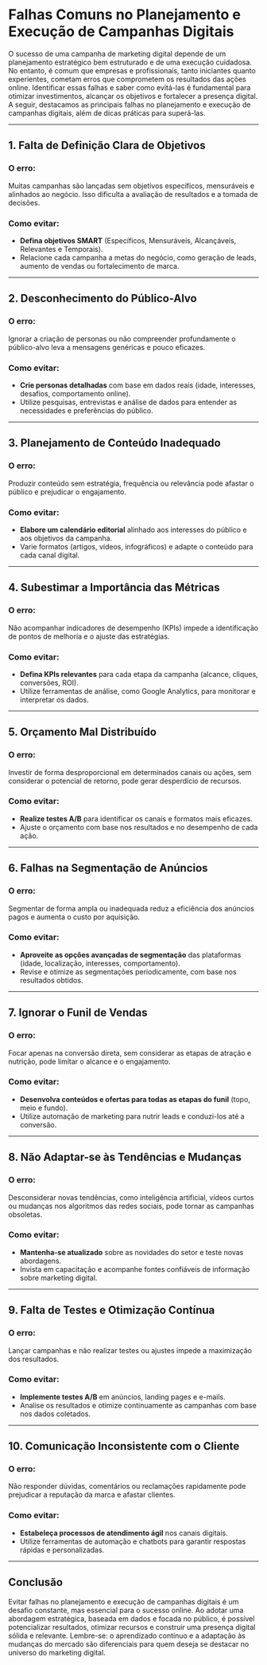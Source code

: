 
# Falhas Comuns no Planejamento e Execução de Campanhas Digitais

O sucesso de uma campanha de marketing digital depende de um planejamento estratégico bem estruturado e de uma execução cuidadosa. No entanto, é comum que empresas e profissionais, tanto iniciantes quanto experientes, cometam erros que comprometem os resultados das ações online. Identificar essas falhas e saber como evitá-las é fundamental para otimizar investimentos, alcançar os objetivos e fortalecer a presença digital. A seguir, destacamos as principais falhas no planejamento e execução de campanhas digitais, além de dicas práticas para superá-las.

---

## 1. Falta de Definição Clara de Objetivos

### O erro:
Muitas campanhas são lançadas sem objetivos específicos, mensuráveis e alinhados ao negócio. Isso dificulta a avaliação de resultados e a tomada de decisões.

### Como evitar:
- **Defina objetivos SMART** (Específicos, Mensuráveis, Alcançáveis, Relevantes e Temporais).
- Relacione cada campanha a metas do negócio, como geração de leads, aumento de vendas ou fortalecimento de marca.

---

## 2. Desconhecimento do Público-Alvo

### O erro:
Ignorar a criação de personas ou não compreender profundamente o público-alvo leva a mensagens genéricas e pouco eficazes.

### Como evitar:
- **Crie personas detalhadas** com base em dados reais (idade, interesses, desafios, comportamento online).
- Utilize pesquisas, entrevistas e análise de dados para entender as necessidades e preferências do público.

---

## 3. Planejamento de Conteúdo Inadequado

### O erro:
Produzir conteúdo sem estratégia, frequência ou relevância pode afastar o público e prejudicar o engajamento.

### Como evitar:
- **Elabore um calendário editorial** alinhado aos interesses do público e aos objetivos da campanha.
- Varie formatos (artigos, vídeos, infográficos) e adapte o conteúdo para cada canal digital.

---

## 4. Subestimar a Importância das Métricas

### O erro:
Não acompanhar indicadores de desempenho (KPIs) impede a identificação de pontos de melhoria e o ajuste das estratégias.

### Como evitar:
- **Defina KPIs relevantes** para cada etapa da campanha (alcance, cliques, conversões, ROI).
- Utilize ferramentas de análise, como Google Analytics, para monitorar e interpretar os dados.

---

## 5. Orçamento Mal Distribuído

### O erro:
Investir de forma desproporcional em determinados canais ou ações, sem considerar o potencial de retorno, pode gerar desperdício de recursos.

### Como evitar:
- **Realize testes A/B** para identificar os canais e formatos mais eficazes.
- Ajuste o orçamento com base nos resultados e no desempenho de cada ação.

---

## 6. Falhas na Segmentação de Anúncios

### O erro:
Segmentar de forma ampla ou inadequada reduz a eficiência dos anúncios pagos e aumenta o custo por aquisição.

### Como evitar:
- **Aproveite as opções avançadas de segmentação** das plataformas (idade, localização, interesses, comportamento).
- Revise e otimize as segmentações periodicamente, com base nos resultados obtidos.

---

## 7. Ignorar o Funil de Vendas

### O erro:
Focar apenas na conversão direta, sem considerar as etapas de atração e nutrição, pode limitar o alcance e o engajamento.

### Como evitar:
- **Desenvolva conteúdos e ofertas para todas as etapas do funil** (topo, meio e fundo).
- Utilize automação de marketing para nutrir leads e conduzi-los até a conversão.

---

## 8. Não Adaptar-se às Tendências e Mudanças

### O erro:
Desconsiderar novas tendências, como inteligência artificial, vídeos curtos ou mudanças nos algoritmos das redes sociais, pode tornar as campanhas obsoletas.

### Como evitar:
- **Mantenha-se atualizado** sobre as novidades do setor e teste novas abordagens.
- Invista em capacitação e acompanhe fontes confiáveis de informação sobre marketing digital.

---

## 9. Falta de Testes e Otimização Contínua

### O erro:
Lançar campanhas e não realizar testes ou ajustes impede a maximização dos resultados.

### Como evitar:
- **Implemente testes A/B** em anúncios, landing pages e e-mails.
- Analise os resultados e otimize continuamente as campanhas com base nos dados coletados.

---

## 10. Comunicação Inconsistente com o Cliente

### O erro:
Não responder dúvidas, comentários ou reclamações rapidamente pode prejudicar a reputação da marca e afastar clientes.

### Como evitar:
- **Estabeleça processos de atendimento ágil** nos canais digitais.
- Utilize ferramentas de automação e chatbots para garantir respostas rápidas e personalizadas.

---

## Conclusão

Evitar falhas no planejamento e execução de campanhas digitais é um desafio constante, mas essencial para o sucesso online. Ao adotar uma abordagem estratégica, baseada em dados e focada no público, é possível potencializar resultados, otimizar recursos e construir uma presença digital sólida e relevante. Lembre-se: o aprendizado contínuo e a adaptação às mudanças do mercado são diferenciais para quem deseja se destacar no universo do marketing digital.
```
